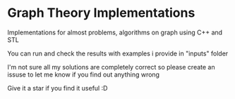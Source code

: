 # Graph Theory Implementations
<p> Implementations for almost problems, algorithms on graph using C++ and STL </p>
<p> You can run and check the results with examples i provide in "inputs" folder </p>
<p> I'm not sure all my solutions are completely correct so please create an issuse to let me know if you find out anything wrong </p>

<p> Give it a star if you find it useful :D </p>
